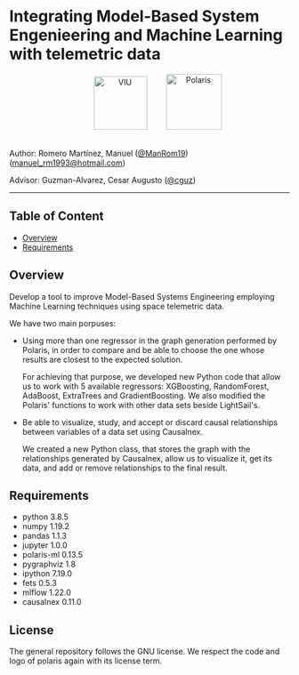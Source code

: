 # Integrating Model-Based System Engenieering and Machine Learning with telemetric data

<div align=center>
  <a href="https://www.universidadviu.com/es/"><img src="https://user-images.githubusercontent.com/15159632/155946766-9bf49086-a07f-473c-a703-65c1cc739c9c.png" alt="VIU" title="VIU" hspace="30" height="96px" /></a>
<a href="https://polarisml.space/"><img src="https://user-images.githubusercontent.com/15159632/160088399-417c7b0d-d09c-42cd-869f-94be6f7cb019.png" alt="Polaris" title="Polaris" height="100px" /></a>
</div>

<br/>

Author: Romero Martínez, Manuel ([@ManRom19](https://github.com/ManRom19)) (manuel_rm1993@hotmail.com)

Advisor: Guzman-Alvarez, Cesar Augusto ([@cguz](https://github.com/cguz)) 

---

## Table of Content

- [Overview](#overview)
- [Requirements](#requirements)
  
## Overview

Develop a tool to improve Model-Based Systems Engineering employing Machine Learning techniques using space telemetric data.

We have two main porpuses:

- Using more than one regressor in the graph generation performed by Polaris, in order to compare and be able to choose the one whose results are closest to the expected solution.

	For achieving that purpose, we developed new Python code that allow us to work with 5 available regressors: XGBoosting, RandomForest, AdaBoost, ExtraTrees and GradientBoosting.
	We also modified the Polaris' functions to work with other data sets beside LightSail's. 

- Be able to visualize, study, and accept or discard causal relationships between variables of a data set using Causalnex.
  
	We created a new Python class, that stores the graph with the relationships generated by Causalnex, allow us to visualize it, get its data, and add or remove relationships to the final result. 


## Requirements

- python 3.8.5
- numpy 1.19.2
- pandas 1.1.3
- jupyter 1.0.0
- polaris-ml 0.13.5
- pygraphviz 1.8
- ipython 7.19.0
- fets 0.5.3
- mlflow 1.22.0
- causalnex 0.11.0

## License

The general repository follows the GNU license. We respect the code and logo of polaris again with its license term. 
